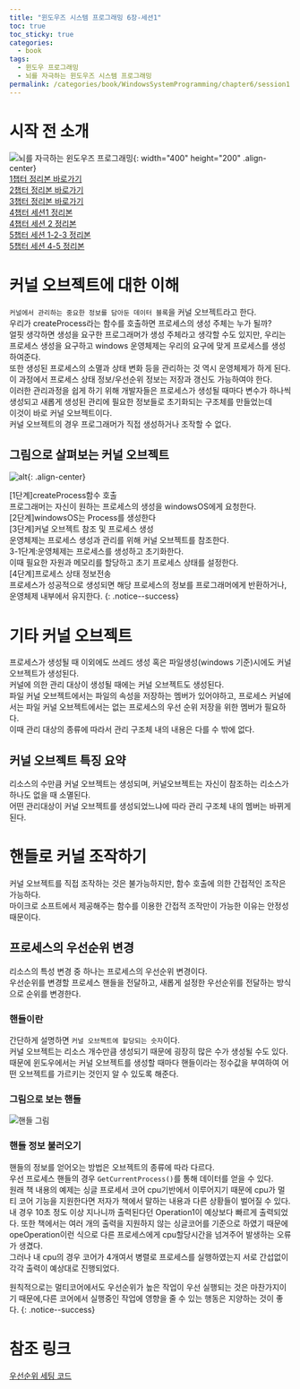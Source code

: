 ```yaml
---
title: "윈도우즈 시스템 프로그래밍 6장-세션1"
toc: true
toc_sticky: true
categories:
  - book
tags:
  - 윈도우 프로그래밍
  - 뇌를 자극하는 윈도우즈 시스템 프로그래밍
permalink: /categories/book/WindowsSystemProgramming/chapter6/session1
---
```

# 시작 전 소개
![뇌를 자극하는 윈도우즈 프로그래밍](https://www.hanbit.co.kr/data/books/B7673779595_l.jpg){: width="400" height="200" .align-center}<br>
[1챕터 정리본 바로가기](https://park-yina.github.io/categories/book/WindowsSystemProgramming/chapter1)<br>
[2챕터 정리본 바로가기](https://park-yina.github.io/categories/book/WindowsSystemProgramming/chapter2)<br>
[3챕터 정리본 바로가기](https://park-yina.github.io/categories/book/WindowsSystemProgramming/chapter3)<br>
[4챕터 세션1 정리본](https://park-yina.github.io/categories/book/WindowsSystemProgramming/chapter4/session1)<br>
[4챕터 세션 2 정리본](https://park-yina.github.io/categories/book/WindowsSystemProgramming/chapter4/session2)<br>
[5챕터 세션 1-2-3 정리본](https://park-yina.github.io/categories/book/WindowsSystemProgramming/chapter5/session1)<br>
[5챕터 세션 4-5 정리본](https://park-yina.github.io/categories/book/WindowsSystemProgramming/chapter5/session2)
# 커널 오브젝트에 대한 이해
`커널에서 관리하는 중요한 정보를 담아둔 데이터 블록`을 커널 오브젝트라고 한다.<br>
우리가 createProcess라는 함수를 호출하면 프로세스의 생성 주체는 누가 될까?<br>
얼핏 생각하면 생성을 요구한 프로그래머가 생성 주체라고 생각할 수도 있지만, 우리는 프로세스 생성을 요구하고 windows 운영체제는 우리의 요구에 맞게 프로세스를 생성하여준다.<br>
또한 생성된 프로세스의 소멸과 상태 변화 등을 관리하는 것 역시 운영체제가 하게 된다.<br>
이 과정에서 프로세스 상태 정보/우선순위 정보는 저장과 갱신도 가능하여야 한다.<br>
이러한 관리과정을 쉽게 하기 위해 개발자들은 프로세스가 생성될 때마다 변수가 하나씩 생성되고 새롭게 생성된 관리에 필요한 정보들로 초기화되는 구조체를 만들었는데<br>
이것이 바로 커널 오브젝트이다.<br>
커널 오브젝트의 경우 프로그래머가 직접 생성하거나 조작할 수 없다.
## 그림으로 살펴보는 커널 오브젝트
![alt](https://blog.kakaocdn.net/dn/bQHTgC/btqDbmGa9Ah/rOTf9vV7B5StQZF0B5iVOk/img.png){: .align-center}<br>

[1단계]createProcess함수 호출<br>
프로그래머는 자신이 원하는 프로세스의 생성을 windowsOS에게 요청한다.<br>
[2단계]windowsOS는 Process를 생성한다<br>
[3단계]커널 오브젝트 참조 및 프로세스 생성<br>
운영체제는 프로세스 생성과 관리를 위해 커널 오브젝트를 참조한다.<br>
3-1단계:운영체제는 프로세스를 생성하고 초기화한다.<br>
이때 필요한 자원과 메모리를 할당하고 초기 프로세스 상태를 설정한다.<br>
[4단계]프로세스 상태 정보전송<br>
프로세스가 성공적으로 생성되면 해당 프로세스의 정보를 프로그래머에게 반환하거나, 운영체제 내부에서 유지한다.
{: .notice--success}
# 기타 커널 오브젝트
프로세스가 생성될 때 이외에도 쓰레드 생성 혹은 파일생성(windows 기준)시에도 커널 오브젝트가 생성된다.<br>
커널에 의한 관리 대상이 생성될 때에는 커널 오브젝트도 생성된다.<br>
파일 커널 오브젝트에서는 파일의 속성을 저장하는 멤버가 있어야하고, 프로세스 커널에서는 파일 커널 오브젝트에서는 없는 프로세스의 우선 순위 저장을 위한 멤버가 필요하다.<br>
이때 관리 대상의 종류에 따라서 관리 구조체 내의 내용은 다를 수 밖에 없다.
## 커널 오브젝트 특징 요약
리소스의 수만큼 커널 오브젝트는 생성되며, 커널오브젝트는 자신이 참조하는 리소스가 하나도 없을 때 소멸된다.<br>
어떤 관리대상이 커널 오브젝트를 생성되었느냐에 따라 관리 구조체 내의 멤버는 바뀌게 된다.
# 핸들로 커널 조작하기
커널 오브젝트를 직접 조작하는 것은 불가능하지만, 함수 호출에 의한 간접적인 조작은 가능하다.<br>
마이크로 소프트에서 제공해주는 함수를 이용한 간접적 조작만이 가능한 이유는 안정성 때문이다.<br>
## 프로세스의 우선순위 변경
리소스의 특성 변경 중 하나는 프로세스의 우선순위 변경이다.<br>
우선순위를 변경할 프로세스 핸들을 전달하고, 새롭게 설정한 우선순위를 전달하는 방식으로 순위를 변경한다.<br>
### 핸들이란
간단하게 설명하면 `커널 오브젝트에 할당되는 숫자`이다.<br>
커널 오브젝트는 리소스 개수만큼 생성되기 때문에 굉장히 많은 수가 생성될 수도 있다.<br>
때문에 윈도우에서는 커널 오브젝트를 생성할 때마다 핸들이라는 정수값을 부여하여 어떤 오브젝트를 가르키는 것인지 알 수 있도록 해준다.
### 그림으로 보는 핸들
![핸들 그림](https://velog.velcdn.com/images%2Fjacod2%2Fpost%2Fd0e007d8-8eac-4f56-8ad2-571aa7444f28%2Fimage.png)
### 핸들 정보 불러오기
핸들의 정보를 얻어오는 방법은 오브젝트의 종류에 따라 다르다.<br>
우선 프로세스 핸들의 경우 `GetCurrentProcess()`를 통해 데이터를 얻을 수 있다.<br>
원래 책 내용의 예제는 싱글 프로세서 코어 cpu기반에서 이루어지기 때문에 
cpu가 멀티 코어 기능을 지원한다면 저자가 책에서 말하는 내용과 다른 상황들이 벌어질 수 있다.<br>
내 경우 10초 정도 이상 지나니까 출력된다던 Operation1이 예상보다 빠르게 출력되었다.
또한 책에서는 여러 개의 출력을 지원하지 않는 싱글코어를 기준으로 하였기 때문에 opeOperation이런 식으로 다른 프로세스에게 cpu할당시간을 넘겨주어 발생하는 오류가 생겼다.<br>
그러나 내 cpu의 경우 코어가 4개여서 병렬로 프로세스를 실행하였는지 서로 간섭없이 각각 출력이 예상대로 진행되었다.<br>

원칙적으로는 멀티코어에서도 우선순위가 높은 작업이 우선 실행되는 것은 마찬가지이기 때문에,다른 코어에서 실행중인 작업에 영향을 줄 수 있는 행동은 지양하는 것이 좋다.
{: .notice--success}


# 참조 링크
[우선순위 세팅 코드](https://blog.naver.com/kbm0996/221116674688)